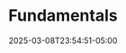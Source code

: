 ---
weight: 999
title: "Fundamentals"
description: ""
icon: "article"
date: "2025-03-08T23:54:51-05:00"
lastmod: "2025-03-08T23:54:51-05:00"
draft: false
toc: true
---